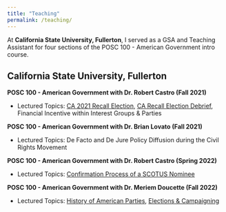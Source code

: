 ```yaml
---
title: "Teaching"
permalink: /teaching/
---
```


At **California State University, Fullerton**, I served as a GSA and Teaching Assistant for four sections of the POSC 100 - American Government intro course. 

## California State University, Fullerton 

**POSC 100 - American Government with Dr. Robert Castro (Fall 2021)**
  - Lectured Topics: [CA 2021 Recall Election](https://www.youtube.com/watch?v=umWwQk7qF3c), [CA Recall Election Debrief](https://www.youtube.com/watch?v=SN-1HM5ZtDY), Financial Incentive within Interest Groups & Parties

**POSC 100 - American Government with Dr. Brian Lovato (Fall 2021)**
  - Lectured Topics: De Facto and De Jure Policy Diffusion during the Civil Rights Movement

**POSC 100 - American Government with Dr. Robert Castro (Spring 2022)**
  - Lectured Topics: [Confirmation Process of a SCOTUS Nominee](https://www.youtube.com/watch?v=mdm86XiE_a4)

**POSC 100 - American Government with Dr. Meriem Doucette (Fall 2022)**
  - Lectured Topics: [History of American Parties](https://www.youtube.com/watch?v=OBISUoyAdbg), [Elections & Campaigning](https://www.youtube.com/watch?v=xLbjlboO5VI)


